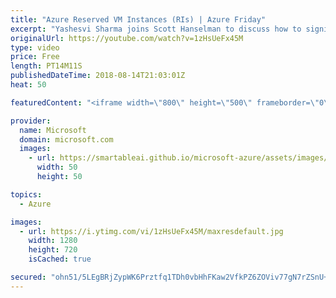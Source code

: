 ```yaml
---
title: "Azure Reserved VM Instances (RIs) | Azure Friday"
excerpt: "Yashesvi Sharma joins Scott Hanselman to discuss how to significantly reduce costs up to 72 percent compared to pay-as-you-go prices with one-year or three-year terms on Windows and Linux virtual machines (VMs). When you combine the cost savings gained from Azure RIs with the added value of the Azure"
originalUrl: https://youtube.com/watch?v=1zHsUeFx45M
type: video
price: Free
length: PT14M11S
publishedDateTime: 2018-08-14T21:03:01Z
heat: 50

featuredContent: "<iframe width=\"800\" height=\"500\" frameborder=\"0\" src=\"https://www.youtube.com/embed/1zHsUeFx45M\" allow=\"accelerometer; autoplay; encrypted-media; gyroscope; picture-in-picture\" allowfullscreen></iframe>"

provider:
  name: Microsoft
  domain: microsoft.com
  images:
    - url: https://smartableai.github.io/microsoft-azure/assets/images/organizations/microsoft.com-50x50.jpg
      width: 50
      height: 50

topics:
  - Azure

images:
  - url: https://i.ytimg.com/vi/1zHsUeFx45M/maxresdefault.jpg
    width: 1280
    height: 720
    isCached: true

secured: "ohn51/5LEgBRjZypWK6Prztfq1TDh0vbHhFKaw2VfkPZ6ZOViv77gN7rZSnU+6Ak+llifzo12MySa/lRQJn+Mt+aJVsXNCFtR/1DAa+gZ7NtBzWQPImBoEB49xx6BsWlH1JH1MrSVFVAATcENygHSAwDPUOFH14OG7VAh5/Tk9gT3YfdLWIRBMtZQmLELYaZ2o5176oJ+SnzGbQZUt0LowxqefNkzm9zan6Q27i5SL22lsoJ4HoBRwvcm+hKmFazHLm31FAE18U7k9h2mYaDyv9dOC6tH5iqZEEexn05ok1NmHg8COb8C5k/ckHyzWC7MCGlFKZw0meX7d9fog7zf/cZO5Gp5mJ7oW3zrt4MtePQ9DKKj17Hm5A5tMmu55V86xwYHGDtspm4YcfGQd0bOiabCTPBvdlIHW5fkBuzp4I=;oBqs/xYT8RqiTRBdT6D7NA=="
---
```



